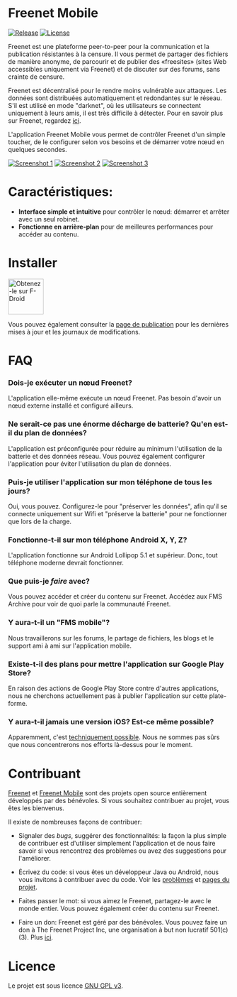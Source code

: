 # Freenet Mobile

[![Release](https://img.shields.io/f-droid/v/org.freenetproject.mobile?color=blue)][8] [![License](https://img.shields.io/github/license/freenet-mobile/app?color=blue)][2]

Freenet est une plateforme peer-to-peer pour la communication et la publication résistantes à la censure. Il vous permet de partager des fichiers de manière anonyme, de parcourir et de publier des «freesites» (sites Web accessibles uniquement via Freenet) et de discuter sur des forums, sans crainte de censure.

Freenet est décentralisé pour le rendre moins vulnérable aux attaques. Les données sont distribuées automatiquement et redondantes sur le réseau. S'il est utilisé en mode "darknet", où les utilisateurs se connectent uniquement à leurs amis, il est très difficile à détecter. Pour en savoir plus sur Freenet, regardez [ici][about-freenet].

L'application Freenet Mobile vous permet de contrôler Freenet d'un simple toucher, de le configurer selon vos besoins et de démarrer votre nœud en quelques secondes.

[![Screenshot 1][screen1thumb]][screen1] [![Screenshot 2][screen2thumb]][screen2] [![Screenshot 3][screen3thumb]][screen3]

# Caractéristiques:

* **Interface simple et intuitive** pour contrôler le nœud: démarrer et arrêter avec un seul robinet.
* **Fonctionne en arrière-plan** pour de meilleures performances pour accéder au contenu. 

# Installer

[<img src="https://fdroid.gitlab.io/artwork/badge/get-it-on-fr.png"
    alt="Obtenez-le sur F-Droid"
    height="80">](https://f-droid.org/fr/packages/org.freenetproject.mobile)

Vous pouvez également consulter la [page de publication][5] pour les dernières mises à jour et les journaux de modifications.

# FAQ

### Dois-je exécuter un nœud Freenet?

L'application elle-même exécute un nœud Freenet. Pas besoin d'avoir un nœud externe installé et configuré ailleurs.

### Ne serait-ce pas une énorme décharge de batterie? Qu'en est-il du plan de données?

L'application est préconfigurée pour réduire au minimum l'utilisation de la batterie et des données réseau. Vous pouvez également configurer l'application pour éviter l'utilisation du plan de données.

### Puis-je utiliser l'application sur mon téléphone de tous les jours?

Oui, vous pouvez. Configurez-le pour "préserver les données", afin qu'il se connecte uniquement sur Wifi et "préserve la batterie" pour ne fonctionner que lors de la charge.

### Fonctionne-t-il sur mon téléphone Android X, Y, Z?

L'application fonctionne sur Android Lollipop 5.1 et supérieur. Donc, tout téléphone moderne devrait fonctionner.

### Que puis-je _faire_ avec?

Vous pouvez accéder et créer du contenu sur Freenet. Accédez aux FMS Archive pour voir de quoi parle la communauté Freenet.

### Y aura-t-il un "FMS mobile"?

Nous travaillerons sur les forums, le partage de fichiers, les blogs et le support ami à ami sur l'application mobile.

### Existe-t-il des plans pour mettre l'application sur Google Play Store?

En raison des actions de Google Play Store contre d'autres applications, nous ne cherchons actuellement pas à publier l'application sur cette plate-forme.

### Y aura-t-il jamais une version iOS? Est-ce même possible?

Apparemment, c'est [techniquement possible](https://multi-os-engine.org/). Nous ne sommes pas sûrs que nous concentrerons nos efforts là-dessus pour le moment.

# Contribuant

[Freenet][3] et [Freenet Mobile][1] sont des projets open source entièrement développés par des bénévoles. Si vous souhaitez contribuer au projet, vous êtes les bienvenus.

Il existe de nombreuses façons de contribuer:

- Signaler des _bugs_, suggérer des fonctionnalités: la façon la plus simple de contribuer est d'utiliser simplement l'application et de nous faire savoir si vous rencontrez des problèmes ou avez des suggestions pour l'améliorer.

- Écrivez du code: si vous êtes un développeur Java ou Android, nous vous invitons à contribuer avec du code. Voir les [problèmes][4] et [pages du projet][1].

- Faites passer le mot: si vous aimez le Freenet, partagez-le avec le monde entier. Vous pouvez également créer du contenu sur Freenet.

- Faire un don: Freenet est géré par des bénévoles. Vous pouvez faire un don à The Freenet Project Inc, une organisation à but non lucratif 501(c)(3). Plus [ici][donate].

# Licence

Le projet est sous licence [GNU GPL v3][2].

  [1]: https://github.com/freenet-mobile/app/projects/1
  [2]: http://www.gnu.org/licenses/gpl.html
  [3]: https://github.com/freenet
  [4]: https://github.com/freenet-mobile/app/issues
  [5]: https://github.com/freenet-mobile/app/releases
  [6]: https://www.lifewire.com/install-apk-on-android-4177185
  [7]: https://freenetproject.org/
  [8]: https://f-droid.org/packages/org.freenetproject.mobile/
  [donate]: https://freenetproject.org/pages/donate.html
  [about-freenet]: https://freenetproject.org/pages/about.html
  [screen1]: docs/screenshot_1.png
  [screen1thumb]:  docs/screenshot_1_thumb.png
  [screen2]: docs/screenshot_2.png
  [screen2thumb]:  docs/screenshot_2_thumb.png
  [screen3]: docs/screenshot_3.png
  [screen3thumb]:  docs/screenshot_3_thumb.png
